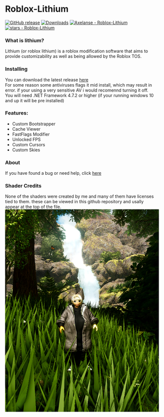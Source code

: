 # Roblox-Lithium
[![GitHub release](https://img.shields.io/github/release/Axelanse/Roblox-Lithium?include_prereleases=&sort=semver&color=blue)](https://github.com/Axelanse/Roblox-Lithium/releases/)
[![Downloads](https://img.shields.io/github/downloads/axelanse/Roblox-Lithium/total)](https://github.com/Axelanse/Roblox-Lithium/releases/)
[![Axelanse - Roblox-Lithium](https://img.shields.io/static/v1?label=Axelanse&message=Roblox-Lithium&color=blue&logo=github)](https://github.com/Axelanse/Roblox-Lithium "Go to GitHub repo")
[![stars - Roblox-Lithium](https://img.shields.io/github/stars/Axelanse/Roblox-Lithium?style=social)](https://github.com/Axelanse/Roblox-Lithium)
### What is lithium?
Lithium (or roblox lithium) is a roblox modification software that aims to provide customizability as well as being allowed by the Roblox TOS.
### Installing
You can download the latest release [here](https://github.com/Axelanse/Roblox-Lithium/releases)   
For some reason some antiviruses flags it mid install, which may result in error. if your using a very sensitive AV i would recomennd turning it off.   
You will need .NET Framework 4.7.2 or higher (if your running windows 10 and up it will be pre installed)
### Features:
 - Custom Bootstrapper
 - Cache Viewer
 - FastFlags Modifier
 - Unlocked FPS
 - Custom Cursors
 - Custom Skies 
 
 ### About
 If you have found a bug or need help, click [here](https://github.com/Axelanse/Roblox-Lithium/wiki/Help)
 ### Shader Credits
 None of the shaders were created by me and many of them have licenses tied to them.
 these can be viewed in this github repository and usally appear at the top of the file.
 ![Demo of using reshade with lithium.](https://raw.githubusercontent.com/Axelanse/Roblox-Lithium/main/forest.png)
